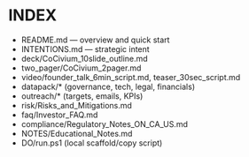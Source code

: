 # INDEX

- README.md — overview and quick start
- INTENTIONS.md — strategic intent
- deck/CoCivium_10slide_outline.md
- two_pager/CoCivium_2pager.md
- video/founder_talk_6min_script.md, teaser_30sec_script.md
- datapack/* (governance, tech, legal, financials)
- outreach/* (targets, emails, KPIs)
- risk/Risks_and_Mitigations.md
- faq/Investor_FAQ.md
- compliance/Regulatory_Notes_ON_CA_US.md
- NOTES/Educational_Notes.md
- DO/run.ps1 (local scaffold/copy script)
